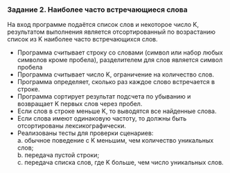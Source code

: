 ### Задание 2. Наиболее часто встречающиеся слова

На вход программе подаётся список слов и некоторое число K, результатом выполнения является отсортированный по возрастанию список из K наиболее часто встречающихся слов.

- Программа считывает строку со словами (символ или набор любых символов кроме пробела), разделителем для слов является символ пробела
- Программа считывает число K, ограничение на количество слов.
- Программа определяет, сколько раз каждое слово встречается в строке.
- Программа сортирует результат подсчета по убыванию и возвращает K первых слов через пробел.
- Если слов в строке меньше K, то выводятся все найденные слова.
- Если слова имеют одинаковую частоту, то должны быть отсортированы лексикографически.
- Реализованы тесты для проверки сценариев: \
   a. обычное поведение с K меньшим, чем количество уникальных слов; \
   b. передача пустой строки; \
   c. передача списка слов, где K больше, чем число уникальных слов.
